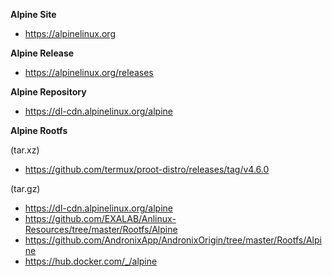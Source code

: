 <b>Alpine Site</b>
- https://alpinelinux.org

<b>Alpine Release</b>
- https://alpinelinux.org/releases

<b>Alpine Repository</b>
- https://dl-cdn.alpinelinux.org/alpine

<b>Alpine Rootfs</b>

(tar.xz)</br>
- https://github.com/termux/proot-distro/releases/tag/v4.6.0

(tar.gz)</br>
- https://dl-cdn.alpinelinux.org/alpine
- https://github.com/EXALAB/Anlinux-Resources/tree/master/Rootfs/Alpine
- https://github.com/AndronixApp/AndronixOrigin/tree/master/Rootfs/Alpine
- https://hub.docker.com/_/alpine
